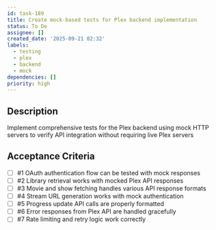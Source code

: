 ```yaml
---
id: task-189
title: Create mock-based tests for Plex backend implementation
status: To Do
assignee: []
created_date: '2025-09-21 02:32'
labels:
  - testing
  - plex
  - backend
  - mock
dependencies: []
priority: high
---
```


## Description

<!-- SECTION:DESCRIPTION:BEGIN -->
Implement comprehensive tests for the Plex backend using mock HTTP servers to verify API integration without requiring live Plex servers
<!-- SECTION:DESCRIPTION:END -->

## Acceptance Criteria
<!-- AC:BEGIN -->
- [ ] #1 OAuth authentication flow can be tested with mock responses
- [ ] #2 Library retrieval works with mocked Plex API responses
- [ ] #3 Movie and show fetching handles various API response formats
- [ ] #4 Stream URL generation works with mock authentication
- [ ] #5 Progress update API calls are properly formatted
- [ ] #6 Error responses from Plex API are handled gracefully
- [ ] #7 Rate limiting and retry logic work correctly
<!-- AC:END -->
